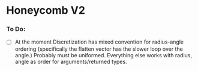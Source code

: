 # Honeycomb V2

### To Do:
- [ ] At the moment Discretization has mixed convention for radius-angle ordering (specifically the flatten vector has the slower loop over the angle.) Probably must be uniformed. Everything else works with radius, angle as order for arguments/returned types.